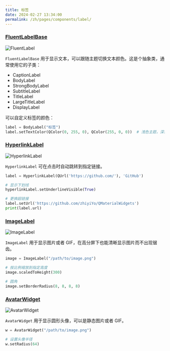 ```yaml
---
title: 标签
date: 2024-02-27 13:34:00
permalink: /zh/pages/components/label/
---
```


### [FluentLabelBase](https://pyqt-fluent-widgets.readthedocs.io/zh-cn/latest/autoapi/qfluentwidgets/components/widgets/label/index.html#qfluentwidgets.components.widgets.label.FluentLabelBase)

![FluentLabel](/img/components/label/FluentLabel.png)

`FluentLabelBase` 用于显示文本，可以跟随主题切换文本颜色。这是个抽象类，通常使用它的子类：
* CaptionLabel
* BodyLabel
* StrongBodyLabel
* SubtitleLabel
* TitleLabel
* LargeTitleLabel
* DisplayLabel

可以自定义标签的颜色：
```python
label = BodyLabel("标签")
label.setTextColor(QColor(0, 255, 0), QColor(255, 0, 0))  # 浅色主题，深色主题
```

### [HyperlinkLabel](https://pyqt-fluent-widgets.readthedocs.io/zh-cn/latest/autoapi/qfluentwidgets/components/widgets/label/index.html#qfluentwidgets.components.widgets.label.HyperlinkLabel)

![HyperlinkLabel](/img/components/label/HyperlinkLabel.png)

`HyperlinkLabel` 可在点击时自动跳转到指定链接。

```python
label = HyperlinkLabel(QUrl('https://github.com/'), 'GitHub')

# 显示下划线
hyperlinkLabel.setUnderlineVisible(True)

# 更换超链接
label.setUrl('https://github.com/zhiyiYo/QMaterialWidgets')
print(label.url)
```

### [ImageLabel](https://pyqt-fluent-widgets.readthedocs.io/zh-cn/latest/autoapi/qfluentwidgets/components/widgets/label/index.html#qfluentwidgets.components.widgets.label.ImageLabel)

![ImageLabel](/img/components/label/ImageLabel.png)


`ImageLabel` 用于显示图片或者 GIF，在高分屏下也能清晰显示图片而不出现锯齿。

```python
image = ImageLabel("/path/to/image.png")

# 按比例缩放到指定高度
image.scaledToHeight(300)

# 圆角
image.setBorderRadius(8, 8, 8, 8)
```

### [AvatarWidget](https://pyqt-fluent-widgets.readthedocs.io/zh-cn/latest/autoapi/qfluentwidgets/components/widgets/label/index.html#qfluentwidgets.components.widgets.label.AvatarWidget)

![AvatarWidget](/img/components/label/AvatarWidget.png)


`AvatarWidget` 用于显示圆形头像，可以是静态图片或者 GIF。

```python
w = AvatarWidget("/path/to/image.png")

# 设置头像半径
w.setRadius(64)
```